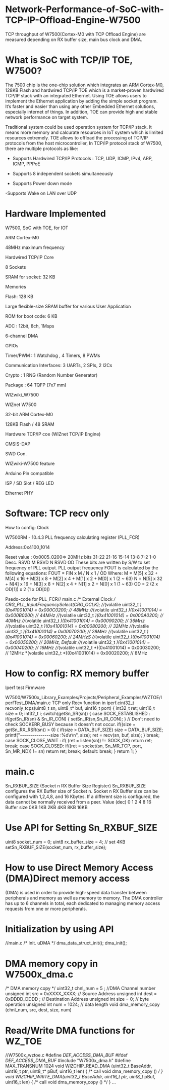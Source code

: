 # Network-Performance-of-SoC-with-TCP-IP-Offload-Engine-W7500
TCP throughput of W7500(Cortex-M0 with TCP Offload Engine) are measured depending on RX buffer size, main bus clock and DMA.

# What is SoC with TCP/IP TOE, W7500?

The 7500 chip is the one-chip solution which integrates an ARM Cortex-M0, 128KB Flash and hardwired TCP/IP TOE which is a market-proven 
hardwired TCP/IP stack with an integrated Ethernet. Using TOE allows users to implement the Ethernet application by adding the simple 
socket program. It’s faster and easier than using any other Embedded Ethernet solutions, especially internet of things. In addition,
TOE can provide high and stable network performance on target system.

Traditional system could be used operation system for TCP/IP stack. It means more memory and calcurate resources in IoT system which is 
limited resources extremely. TOE allows to offload the processing of TCP/IP protocols from the host microcontroller, In TCP/IP protocol 
stack of W7500, there are multiple protocols as like:

- Supports Hardwired TCP/IP Protocols : TCP, UDP, ICMP, IPv4, ARP, IGMP, PPPoE

- Supports 8 independent sockets simultaneously

- Supports Power down mode

-Supports Wake on LAN over UDP


# Hardware Implemented

W7500, SoC with TOE, for IOT

ARM Cortex-M0

48MHz maximum frequency

Hardwired TCP/IP Core

8 Sockets

SRAM for socket: 32 KB

Memories

Flash: 128 KB

Large flexible-size SRAM buffer for various User Application

ROM for boot code: 6 KB

ADC : 12bit, 8ch, 1Msps

6-channel DMA

GPIOs

Timer/PWM : 1 Watchdog , 4 Timers, 8 PWMs

Communication Interfaces: 3 UARTs, 2 SPIs, 2 I2Cs

Crypto : 1 RNG (Random Number Generator)

Package : 64 TQFP (7x7 mm)

WIZwiki_W7500

WIZnet W7500

32-bit ARM Cortex-M0

128KB Flash / 48 SRAM

Hardware TCP/IP coe (WIZnet TCP/IP Engine)

CMSIS-DAP

SWD Con.

WIZwiki-W7500 feature

Arduino Pin compatible

ISP / SD Slot / REG LED

Ethernet PHY


# Software: TCP recv only

How to config: Clock

W7500RM - 10.4.3 PLL frequency calculating register (PLL_FCR)

Address:0x4100_1014

Reset value : 0x0005_0200=> 20MHz bits 31-22 21-16 15-14 13-8 7-2 1-0 Desc. RSVD M RSVD N RSVD OD These bits are written by S/W to set 
frequency of PLL output. PLL output frequency FOUT is calculated by the following equations: FOUT = FIN x M / N x 1 / OD Where: M = M[5]
x 32 + M[4] x 16 + M[3] x 8 + M[2] x 4 + M[1] x 2 + M[0] x 1 (2 ~ 63) N = N[5] x 32 + N[4] x 16 + N[3] x 8 + N[2] x 4 + N[1] x 2 + N[0] 
x 1 (1 ~ 63) OD = 2 (2 x OD[1]) x 2 (1 x OD[0])

Psedo-code for PLL_FCR// main.c /* External Clock */ CRG_PLL_InputFrequencySelect(CRG_OCLK); //*(volatile uint32_t *)(0x41001014) = 
0x000C0200; // 48MHz //*(volatile uint32_t *)(0x41001014) = 0x000B0200; // 44MHz //*(volatile uint32_t *)(0x41001014) = 0x000A0200; // 
40MHz //*(volatile uint32_t *)(0x41001014) = 0x00090200; // 36MHz //*(volatile uint32_t *)(0x41001014) = 0x00080200; // 32MHz 
//*(volatile uint32_t *)(0x41001014) = 0x00070200; // 28MHz //*(volatile uint32_t *)(0x41001014) = 0x00060200; // 24MHzS 
//*(volatile uint32_t *)(0x41001014) = 0x00050200; // 20MHz, Default //*(volatile uint32_t *)(0x41001014) = 0x00040200; // 16MHz 
//*(volatile uint32_t *)(0x41001014) = 0x00030200; // 12MHz *(volatile uint32_t *)(0x41001014) = 0x00020200; // 8MHz

# How to config: RX memory buffer

Iperf test Firmware

W7500/W7500x_Library_Examples/Projects/Peripheral_Examples/WZTOE/IperfTest_DMA/main.c
TCP only Recv function in iperf.cint32_t recvonly_tcps(uint8_t sn, uint8_t* buf, uint16_t port) { int32_t ret; uint16_t size = 0; 
int32_t i; switch(getSn_SR(sn)) { case SOCK_ESTABLISHED : if(getSn_IR(sn) & Sn_IR_CON) { setSn_IR(sn,Sn_IR_CON); } 
// Don't need to check SOCKERR_BUSY because it doesn't not occur. if((size = getSn_RX_RSR(sn)) > 0) { if(size > DATA_BUF_SIZE) 
size = DATA_BUF_SIZE; printf("---------------size :%d\r\n", size); ret = recv(sn, buf, size); } break; case SOCK_CLOSE_WAIT : 
if( (ret = listen(sn)) != SOCK_OK) return ret; break; case SOCK_CLOSED: if((ret = socket(sn, Sn_MR_TCP, port, Sn_MR_ND)) != sn) 
return ret; break; default: break; } return 1; }

# main.c

Sn_RXBUF_SIZE (Socket n RX Buffer Size Register) Sn_RXBUF_SIZE configures the RX Buffer size of Socket n. Socket n RX Buffer size can be
configured with 1,2,4,8, and 16 Kbytes. If a different size is configured, the data cannot be normally received from a peer. Value (dec)
0 1 2 4 8 16 Buffer size 0KB 1KB 2KB 4KB 8KB 16KB

# Use API for Setting Sn_RXBUF_SIZE 

uint8 socket_num = 0; uint8 rx_buffer_size = 4; // set 4KB setSn_RXBUF_SIZE(socket_num, rx_buffer_size);

# How to use Direct Memory Access (DMA)Direct memory access

(DMA) is used in order to provide high-speed data transfer between peripherals and memory as well as memory to memory. 
The DMA controller has up to 6 channels in total, each dedicated to managing memory access requests from one or more peripherals.

# Initialization by using API 

//main.c /* Init. uDMA */ dma_data_struct_init(); dma_init();

# DMA memory copy in W7500x_dma.c 

/* DMA memory copy */ uint32_t chnl_num = 5 ; //DMA Channel number unsigned int src = 0xXXXX_XXXX; // Source Address unsigned int 
dest = 0xDDDD_DDDD ; // Destination Address unsigned int size = 0; // byte operation unsigned int num = 1024; // data length void 
dma_memory_copy (chnl_num, src, dest, size, num)

# Read/Write DMA functions for WZ_TOE
//W7500x_wztoe.c #define _DEF_ACCESS_DMA_BUF_ #ifdef _DEF_ACCESS_DMA_BUF_ #include "W7500x_dma.h" #define MAX_TRANSNUM 1024 void 
WIZCHIP_READ_DMA (uint32_t BaseAddr, uint16_t ptr, uint8_t* pBuf, uint16_t len) { /* call void dma_memory_copy () */ } void 
WIZCHIP_WRITE_DMA(uint32_t BaseAddr, uint16_t ptr, uint8_t* pBuf, uint16_t len) { /* call void dma_memory_copy () */ } ...
